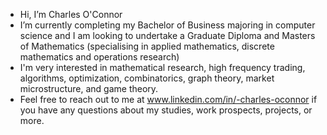 - Hi, I’m Charles O'Connor
- I’m currently completing my Bachelor of Business majoring in computer science and I am looking to undertake a Graduate Diploma and Masters of Mathematics (specialising in applied mathematics, discrete mathematics and operations research)
- I'm very interested in mathematical research, high frequency trading, algorithms, optimization, combinatorics, graph theory, market microstructure, and game theory.
- Feel free to reach out to me at www.linkedin.com/in/-charles-oconnor if you have any questions about my studies, work prospects, projects, or more.


<!---
CharlesOc645/CharlesOc645 is a ✨ special ✨ repository because its `README.md` (this file) appears on your GitHub profile.
You can click the Preview link to take a look at your changes.
--->
